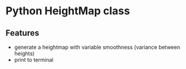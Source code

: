 # Python HeightMap class
## Features
* generate a heightmap with variable smoothness (variance between heights)
* print to terminal